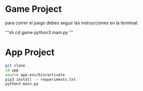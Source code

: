 # Game Project

para correr el juego debes seguir las instrucciones en la terminal:

'''sh
cd game
python3 main.py
'''


# App Project

```sh
git clone
cd app
source app-env/bin/activate
pip3 install -r requeriments.txt
python3 main.py
```